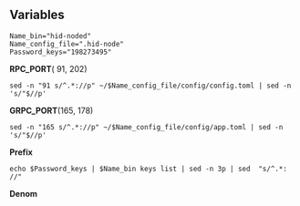 
## Variables

```
Name_bin="hid-noded"
Name_config_file=".hid-node"
Password_keys="198273495"
```

<b>RPC_PORT</b>( 91, 202)
```
sed -n "91 s/^.*://p" ~/$Name_config_file/config/config.toml | sed -n 's/"$//p'

```

<b>GRPC_PORT</b>(165, 178)
```
sed -n "165 s/^.*://p" ~/$Name_config_file/config/app.toml | sed -n 's/"$//p'

```

<b>Prefix</b>
```
echo $Password_keys | $Name_bin keys list | sed -n 3p | sed  "s/^.*: //"
```

<b>Denom</b>
```

```
